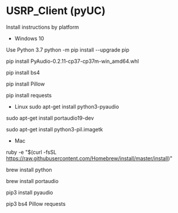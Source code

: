# USRP_Client (pyUC)

Install instructions by platform
- Windows 10

 Use Python 3.7
 python -m pip install --upgrade pip
 
 pip install PyAudio-0.2.11-cp37-cp37m-win_amd64.whl
 
 pip install bs4
 
 pip install Pillow
 
 pip install requests
 
 
- Linux
sudo apt-get install python3-pyaudio

sudo apt-get install portaudio19-dev

sudo apt-get install python3-pil.imagetk

- Mac

ruby -e "$(curl -fsSL https://raw.githubusercontent.com/Homebrew/install/master/install)"

brew install python

brew install portaudio

pip3 install pyaudio

pip3 bs4 Pillow requests

